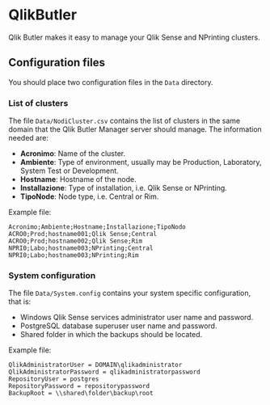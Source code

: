 # QlikButler
Qlik Butler makes it easy to manage your Qlik Sense and NPrinting clusters.

## Configuration files

You should place two configuration files in the `Data` directory.

### List of clusters

The file `Data/NodiCluster.csv` contains the list of clusters in the same domain that the Qlik Butler Manager server should manage.
The information needed are:
* **Acronimo**: Name of the cluster.
* **Ambiente**: Type of environment, usually may be Production, Laboratory, System Test or Development.
* **Hostname**: Hostname of the node.
* **Installazione**: Type of installation, i.e. Qlik Sense or NPrinting.
* **TipoNode**: Node type, i.e. Central or Rim.

Example file:
```
Acronimo;Ambiente;Hostname;Installazione;TipoNodo
ACRO0;Prod;hostname001;Qlik Sense;Central
ACRO0;Prod;hostname002;Qlik Sense;Rim
NPRI0;Labo;hostname003;NPrinting;Central
NPRI0;Labo;hostname003;NPrinting;Rim
```

### System configuration

The file `Data/System.config` contains your system specific configuration, that is:
* Windows Qlik Sense services administrator user name and password.
* PostgreSQL database superuser user name and password.
* Shared folder in which the backups should be located.

Example file:
```
QlikAdministratorUser = DOMAIN\qlikadministrator
QlikAdministratorPassword = qlikadministratorpassword
RepositoryUser = postgres
RepositoryPassword = repositorypassword
BackupRoot = \\shared\folder\backup\root
```
